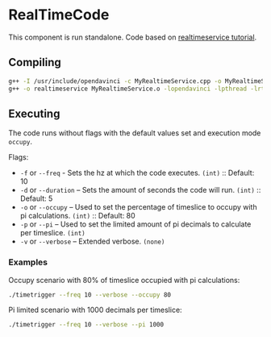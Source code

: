 # RealTimeCode
This component is run standalone.  Code based on [realtimeservice tutorial](https://github.com/se-research/OpenDaVINCI/tree/master/tutorials/realtimeservice).

## Compiling
```bash
g++ -I /usr/include/opendavinci -c MyRealtimeService.cpp -o MyRealtimeService.o
g++ -o realtimeservice MyRealtimeService.o -lopendavinci -lpthread -lrt
```

## Executing

The code runs without flags with the default values set and execution mode `occupy`.

Flags:
* `-f` or `--freq` - Sets the hz at which the code executes. `(int)` :: Default: 10
* `-d` or `--duration` – Sets the amount of seconds the code will run. `(int)` :: Default: 5
* `-o` or `--occupy` – Used to set the percentage of timeslice to occupy with pi calculations. `(int)` :: Default: 80
* `-p` or `--pi` – Used to set the limited amount of pi decimals to calculate per timeslice. `(int)`
* `-v` or `--verbose` – Extended verbose. `(none)`

### Examples

Occupy scenario with 80% of timeslice occupied with pi calculations:
```bash
./timetrigger --freq 10 --verbose --occupy 80
```

Pi limited scenario with 1000 decimals per timeslice:
```bash
./timetrigger --freq 10 --verbose --pi 1000
```

